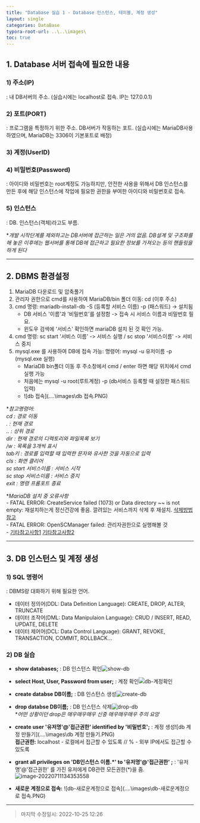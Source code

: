 ```yaml
---
title: "Database 실습 1 - Database 인스턴스, 테이블, 계정 생성"
layout: single
categories: DataBase
typora-root-url: ..\..\images\
toc: true
---
```


## 1. Database 서버 접속에 필요한 내용

### 1) 주소(IP)

: 내 DB서버의 주소. (실습시에는 localhost로 접속. IP는 127.0.0.1)

### 2) 포트(PORT)

: 프로그램을 특정하기 위한 주소. DB서버가 작동하는 포트. (실습시에는 MariaDB사용하였으며, MariaDB는 3306이 기본포트로 배정)

### 3) 계정(UserID)

### 4) 비밀번호(Password)

: 아이디와 비밀번호는 root계정도 가능하지만, 안전한 사용을 위해서 DB 인스턴스를 만든 후에 해당 인스턴스에 작업에 필요한 권한을 부여한 아이디와 비밀번호로 접속.

### 5) 인스턴스

: DB. 인스턴스(객체)라고도 부름.

**개발 시작단계를 제외하고는 DB서버에 접근하는 일은 거의 없음. DB설계 및 구조화를 해 놓은 이후에는 웹서버를 통해 DB에 접근하고 필요한 정보를 가져오는 등의 핸들링을 하게 된다*

------

## 2. DBMS 환경설정

1. MariaDB 다운로드 및 압축풀기
2. 관리자 권한으로 cmd를 사용하여 MariaDB/bin 폴더 이동: cd (이후 주소)
3. cmd 명령: mariadb-install-db -S (등록할 서비스 이름) -p (패스워드) -> 설치됨
   - DB 서비스 '이름'과 '비밀번호'를 설정함 -> 접속 시 서비스 이름과 비밀번호 필요.
   - 윈도우 검색에 '서비스' 확인하면 mariaDB 설치 된 것 확인 가능.
4. cmd 명령: sc start '서비스 이름' -> 서비스 실행 / sc stop '서비스이름' -> 서비스 중지
5. mysql.exe 를 사용하여 DB에 접속 가능: 명령어: mysql -u 유저이름 -p (mysql.exe 실행)
   - MariaDB bin폴더 이동 후 주소창에서 cmd / enter 하면 해당 위치에서 cmd 실행 가능
   - 처음에는 mysql -u root(루트계정) -p (db서비스 등록할 때 설정한 패스워드 입력)
   - ![db 접속](..\..\images\db 접속.PNG)

**참고명령어: <br>cd : 경로 이동<br>. : 현재 경로<br>.. : 상위 경로<br>dir : 현재 경로의 디렉토리와 파일목록 보기<br>/w : 목록을 3개씩 표시<br>tab키 : 경로를 입력할 때 입력한 문자와 유사한 것을 자동으로 입력<br>cls : 화면 클리어<br>sc start 서비스이름 : 서비스 시작<br>sc stop 서비스이름 : 서비스 중지<br>exit : 명령 프롬포트 종료*



**MariaDB 설치 중 오류사항*<br>- FATAL ERROR: CreateService failed (1073) or Data directory ~~ is not empty: 재설치하는게 정신건강에 좋음. 깔려있는 서비스까지 삭제 후 재설치. [삭제방법참고](https://blog.daum.net/celab/457)<br>- FATAL ERROR: OpenSCManager failed: 관리자권한으로 실행해볼 것<br>- [기타참고사항1](https://jira.mariadb.org/browse/MDEV-22997)   [기타참고사항2](https://mariadb.com/kb/en/installing-mariadb-msi-packages-on-windows/#installation-logs)

------

## 3. DB 인스턴스 및 계정 생성

### 1) SQL 명령어

: DBMS랑 대화하기 위해 필요한 언어. 

- 데이터 정의어(DDL: Data Definition Language): CREATE, DROP, ALTER, TRUNCATE
- 데이터 조작어(DML: Data Manipulaion Language): CRUD / INSERT, READ, UPDATE, DELETE
- 데이터 제어어(DCL: Data Control Language): GRANT, REVOKE, TRANSACTION, COMMIT, ROLLBACK...

### 2) DB 실습

- **show databases;** : DB 인스턴스 확인![show-db](..\..\images\show-db.PNG)
- **select Host, User, Password from user;** : 계정 확인![db-계정확인](..\..\images\db-계정확인.PNG)

- **create databse DB이름;** : DB 인스턴스 생성![create-db](..\..\images\create-db.PNG)

- **drop databse DB이름;** : DB 인스턴스 삭제![drop-db](..\..\images\drop-db.PNG)<br>**어떤 상황이던 drop은 매우매우매우 신중 매우매우매우 주의 요망*
- **create user '유저명'@'접근권한' identified by '비밀번호';** :  계정 생성![db 계정 만들기](..\..\images\db 계정 만들기.PNG)<br>**접근권한:** localhost - 로컬에서 접근할 수 있도록 // % - 외부 IP에서도 접근할 수 있도록
- **grant all privileges on 'DB인스턴스 이름.*' to '유저명'@'접근권한' ;** : '유저명'@'접근권한' 를 가진 유저에게 DB관련 모든권한(*)을 줌.![image-20220711134353558](..\..\images\db_privileges.PNG)

- **새로운 계정으로 접속:** ![db-새로운계정으로 접속](..\..\images\db-새로운계정으로 접속.PNG)

------

> 마지막 수정일시: 2022-10-25 12:26
